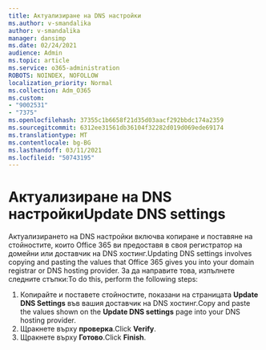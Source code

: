 ```yaml
---
title: Актуализиране на DNS настройки
ms.author: v-smandalika
author: v-smandalika
manager: dansimp
ms.date: 02/24/2021
audience: Admin
ms.topic: article
ms.service: o365-administration
ROBOTS: NOINDEX, NOFOLLOW
localization_priority: Normal
ms.collection: Adm_O365
ms.custom:
- "9002531"
- "7375"
ms.openlocfilehash: 37355c1b6658f21d35d03aacf292bbdc174a2359
ms.sourcegitcommit: 6312ee31561db36104f32282d019d069ede69174
ms.translationtype: MT
ms.contentlocale: bg-BG
ms.lasthandoff: 03/11/2021
ms.locfileid: "50743195"
---
```

# <a name="update-dns-settings"></a><span data-ttu-id="9ef74-102">Актуализиране на DNS настройки</span><span class="sxs-lookup"><span data-stu-id="9ef74-102">Update DNS settings</span></span>

<span data-ttu-id="9ef74-103">Актуализирането на DNS настройки включва копиране и поставяне на стойностите, които Office 365 ви предоставя в своя регистратор на домейни или доставчик на DNS хостинг.</span><span class="sxs-lookup"><span data-stu-id="9ef74-103">Updating DNS settings involves copying and pasting the values that Office 365 gives you into your domain registrar or DNS hosting provider.</span></span> <span data-ttu-id="9ef74-104">За да направите това, изпълнете следните стъпки:</span><span class="sxs-lookup"><span data-stu-id="9ef74-104">To do this, perform the following steps:</span></span>

1. <span data-ttu-id="9ef74-105">Копирайте и поставете стойностите, показани на страницата **Update DNS Settings** във вашия доставчик на DNS хостинг.</span><span class="sxs-lookup"><span data-stu-id="9ef74-105">Copy and paste the values shown on the **Update DNS settings** page into your DNS hosting provider.</span></span>
2. <span data-ttu-id="9ef74-106">Щракнете върху **проверка**.</span><span class="sxs-lookup"><span data-stu-id="9ef74-106">Click **Verify**.</span></span>
3. <span data-ttu-id="9ef74-107">Щракнете върху **Готово**.</span><span class="sxs-lookup"><span data-stu-id="9ef74-107">Click **Finish**.</span></span>